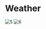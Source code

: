 # Weather 

![5](https://github.com/notso-kushal/Weather/assets/121866448/e13e5477-6124-4ce8-b7db-3a381ead97fc)
![6](https://github.com/notso-kushal/Weather/assets/121866448/1796b970-f192-4581-82d2-b0c72130af58)
